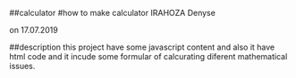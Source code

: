 ##calculator
#how to make calculator
IRAHOZA Denyse

on 17.07.2019

##description 
this project have some javascript content and also it have html code
and it incude some formular of calcurating diferent mathematical issues.
